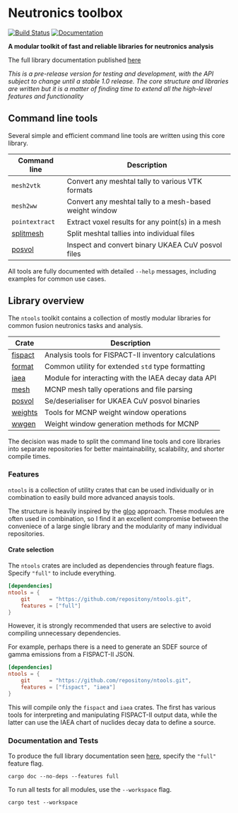 # Neutronics toolbox

[![Build Status][test-img]][test-url]
[![Documentation][doc-img]][doc-url]

[test-img]: https://github.com/repositony/ntools/actions/workflows/tests.yml/badge.svg
[test-url]: https://github.com/repositony/ntools/actions/workflows/tests.yml

[doc-img]: https://github.com/repositony/ntools/actions/workflows/documentation.yml/badge.svg
[doc-url]: https://repositony.github.io/ntools/index.html

**A modular toolkit of fast and reliable libraries for neutronics analysis**

The full library documentation published [here](https://repositony.github.io/ntools/index.html)

*This is a pre-release version for testing and development, with the API subject to change until a stable 1.0 release. The core structure and libraries are written but it is a matter of finding time to extend all the high-level features and functionality*

## Command line tools

Several simple and efficient command line tools are written using this core
library.

| Command line   | Description                                             |
| -------------- | ------------------------------------------------------- |
| `mesh2vtk`     | Convert any meshtal tally to various VTK formats        |
| `mesh2ww`      | Convert any meshtal tally to a mesh-based weight window |
| `pointextract` | Extract voxel results for any point(s) in a mesh        |
| [splitmesh](https://github.com/repositony/splitmesh) | Split meshtal tallies into individual files             |
| [posvol](https://github.com/repositony/posvol)       | Inspect and convert binary UKAEA CuV posvol files       |

All tools are fully documented with detailed `--help` messages, including
examples for common use cases.

## Library overview

The `ntools` toolkit contains a collection of mostly modular libraries for
common fusion neutronics tasks and analysis.

| Crate | Description |
| ----- | ----------- |
| [fispact](https://repositony.github.io/ntools/ntools/fispact/index.html) | Analysis tools for FISPACT-II inventory calculations  |
| [format](https://repositony.github.io/ntools/ntools/format/index.html)   | Common utility for extended `std` type formatting     |
| [iaea](https://repositony.github.io/ntools/ntools/iaea/index.html)       | Module for interacting with the IAEA decay data API   |
| [mesh](https://repositony.github.io/ntools/ntools/mesh/index.html)       | MCNP mesh tally operations and file parsing           |
| [posvol](https://repositony.github.io/ntools/ntools/posvol/index.html)   | Se/deserialiser for UKAEA CuV posvol binaries         |
| [weights](https://repositony.github.io/ntools/ntools/weights/index.html) | Tools for MCNP weight window operations               |
| [wwgen](https://repositony.github.io/ntools/ntools/wwgen/index.html)     | Weight window generation methods for MCNP             |

The decision was made to split the command line tools and core libraries into
separate repositories for better maintainability, scalability, and shorter
compile times.

### Features

`ntools` is a collection of utility crates that can be used individually or in
combination to easily build more advanced anaysis tools.

The structure is heavily inspired by the [gloo](https://github.com/rustwasm/gloo)
approach. These modules are often used in combination, so I find it an excellent
compromise between the conveniece of a large single library and the modularity
of many individual repositories.

#### Crate selection

The `ntools` crates are included as dependencies through feature flags. Specify
`"full"` to include everything.

```toml
[dependencies]
ntools = {
    git      = "https://github.com/repositony/ntools.git",
    features = ["full"]
}
```

However, it is strongly recommended that users are selective to avoid compiling
unnecessary dependencies.

For example, perhaps there is a need to generate an SDEF source of gamma
emissions from a FISPACT-II JSON.

```toml
[dependencies]
ntools = {
    git      = "https://github.com/repositony/ntools.git",
    features = ["fispact", "iaea"]
}
```

This will compile only the `fispact` and `iaea` crates. The first has various
tools for interpreting and manipulating FISPACT-II output data, while the latter
can use the IAEA chart of nuclides decay data to define a source.

### Documentation and Tests

To produce the full library documentation seen
[here](https://repositony.github.io/ntools/index.html), specify the `"full"`
feature flag.

```shell
cargo doc --no-deps --features full
```

To run all tests for all modules, use the `--workspace` flag.

```shell
cargo test --workspace
```
